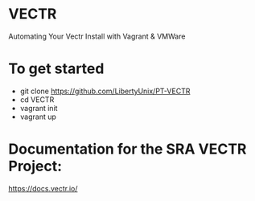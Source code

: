 # VECTR
Automating Your Vectr Install with Vagrant & VMWare

# To get started
* git clone https://github.com/LibertyUnix/PT-VECTR
* cd VECTR
* vagrant init
* vagrant up

# Documentation for the SRA VECTR Project:

https://docs.vectr.io/
